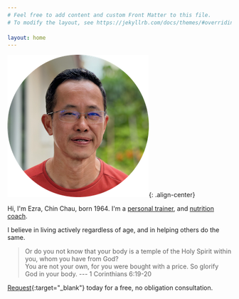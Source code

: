 ```yaml
---
# Feel free to add content and custom Front Matter to this file.
# To modify the layout, see https://jekyllrb.com/docs/themes/#overriding-theme-defaults

layout: home
---
```

![Ezra (Chin Chau) Low](/assets/images/headshot.png){: .align-center}

Hi, I'm Ezra, Chin Chau, born 1964. I'm a [personal trainer](/certifications), and [nutrition coach](/certifications).

I believe in living actively regardless of age, and in helping others do the same.

> Or do you not know that your body is a temple of the Holy Spirit within you, whom you have from God?  
You are not your own, for you were bought with a price.
So glorify God in your body.   --- 1 Corinthians 6:19-20

[Request](https://forms.gle/WsBVSzgSTPhMQDW1A){:target="_blank"} today for a free, no obligation consultation.